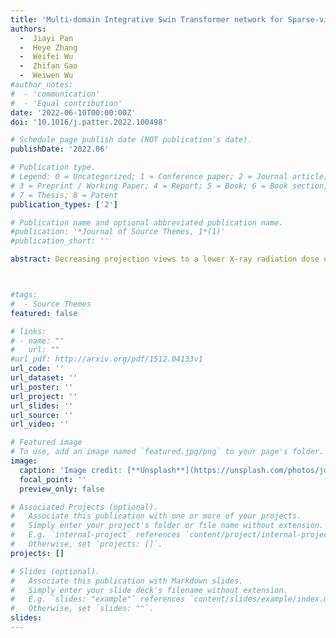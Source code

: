 ```yaml
---
title: 'Multi-domain Integrative Swin Transformer network for Sparse-view Tomographic Reconstruction'
authors:
  -  Jiayi Pan
  -  Heye Zhang
  -  Weifei Wu
  -  Zhifan Gao
  -  Weiwen Wu 
#author_notes:
#  - 'communication'
#  - 'Equal contribution'
date: '2022-06-10T00:00:00Z'
doi: '10.1016/j.patter.2022.100498'

# Schedule page publish date (NOT publication's date).
publishDate: '2022.06'

# Publication type.
# Legend: 0 = Uncategorized; 1 = Conference paper; 2 = Journal article;
# 3 = Preprint / Working Paper; 4 = Report; 5 = Book; 6 = Book section;
# 7 = Thesis; 8 = Patent
publication_types: ['2']

# Publication name and optional abbreviated publication name.
#publication: '*Journal of Source Themes, 1*(1)'
#publication_short: ''

abstract: Decreasing projection views to a lower X-ray radiation dose usually leads to severe streak artifacts. To improve image quality from sparse-view data, a multi-domain integrative Swin transformer network (MIST-net) was developed and is reported in this article. First, MIST-net incorporated lavish domain features from data, residual data, image, and residual image using flexible network architectures, where a residual data and residual image sub-network was considered as a data consistency module to eliminate interpolation and reconstruction errors. Second, a trainable edge enhancement filter was incorporated to detect and protect image edges. Third, a high-quality reconstruction Swin transformer (i.e., Recformer) was designed to capture image global features. The experimental results on numerical and real cardiac clinical datasets with 48 views demonstrated that our proposed MIST-net provided better image quality with more small features and sharp edges than other competitors



#tags:
#  - Source Themes
featured: false

# links:
# - name: ""
#   url: ""
#url_pdf: http://arxiv.org/pdf/1512.04133v1
url_code: ''
url_dataset: ''
url_poster: ''
url_project: ''
url_slides: ''
url_source: ''
url_video: ''

# Featured image
# To use, add an image named `featured.jpg/png` to your page's folder.
image:
  caption: 'Image credit: [**Unsplash**](https://unsplash.com/photos/jdD8gXaTZsc)'
  focal_point: ''
  preview_only: false

# Associated Projects (optional).
#   Associate this publication with one or more of your projects.
#   Simply enter your project's folder or file name without extension.
#   E.g. `internal-project` references `content/project/internal-project/index.md`.
#   Otherwise, set `projects: []`.
projects: []

# Slides (optional).
#   Associate this publication with Markdown slides.
#   Simply enter your slide deck's filename without extension.
#   E.g. `slides: "example"` references `content/slides/example/index.md`.
#   Otherwise, set `slides: ""`.
slides:
---
```


